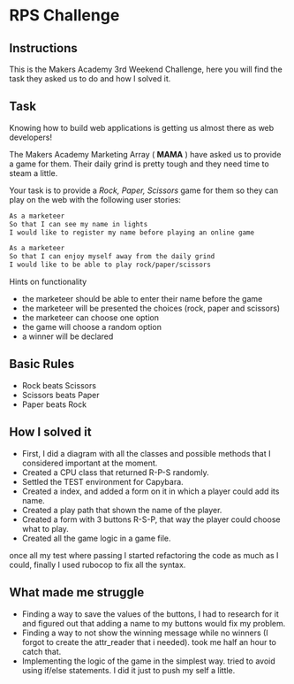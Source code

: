 # RPS Challenge

Instructions
-------

This is the Makers Academy 3rd Weekend Challenge, here you will find the task they asked us to do and how I solved it.

Task
----

Knowing how to build web applications is getting us almost there as web developers!

The Makers Academy Marketing Array ( **MAMA** ) have asked us to provide a game for them. Their daily grind is pretty tough and they need time to steam a little.

Your task is to provide a _Rock, Paper, Scissors_ game for them so they can play on the web with the following user stories:

```sh
As a marketeer
So that I can see my name in lights
I would like to register my name before playing an online game

As a marketeer
So that I can enjoy myself away from the daily grind
I would like to be able to play rock/paper/scissors
```

Hints on functionality

- the marketeer should be able to enter their name before the game
- the marketeer will be presented the choices (rock, paper and scissors)
- the marketeer can choose one option
- the game will choose a random option
- a winner will be declared

## Basic Rules

- Rock beats Scissors
- Scissors beats Paper
- Paper beats Rock

## How I solved it

- First, I did a diagram with all the classes and possible methods that I considered important at the moment.
- Created a CPU class that returned R-P-S randomly.
- Settled the TEST environment for Capybara.
- Created a index, and added a form on it in which a player could add its name.
- Created a play path that shown the name of the player.
- Created a form with 3 buttons R-S-P, that way the player could choose what to play.
- Created all the game logic in a game file.

once all my test where passing I started refactoring the code as much as I could, finally I used rubocop to fix all the syntax.

## What made me struggle

- Finding a way to save the values of the buttons, I had to research for it and figured out that adding a name to my buttons would fix my problem.
- Finding a way to not show the winning message while no winners (I forgot to create the attr_reader that i needed). took me half an hour to catch that.
- Implementing the logic of the game in the simplest way. tried to avoid using if/else statements. I did it just to push my self a little.
